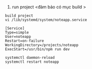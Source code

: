 1. run project <đảm bảo có mục build >
```
build project
vi /lib/systemd/system/noteapp.service
```

```
[Service]
Type=simple
User=noteapp
Restart=on-failure
WorkingDirectory=/projects/noteapp
ExecStart=/usr/bin/npm run dev 
```

```
systemctl daemon-reload
systemctl restart noteapp
```
